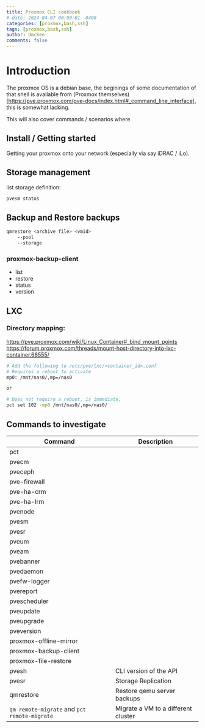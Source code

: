```yaml
---
title: Proxmox CLI cookbook
# date: 2024-04-07 00:00:01 -0400
categories: [proxmox,bash,ssh]
tags: [proxmox,bash,ssh]
author: dmcken
comments: false
---
```


# Introduction

The proxmox OS is a debian base, the beginings of some documentation of that shell is available from (Proxmox themselves)[https://pve.proxmox.com/pve-docs/index.html#_command_line_interface], this is somewhat lacking.

This will also cover commands / scenarios where


## Install / Getting started

Getting your proxmox onto your network (especially via say iDRAC / iLo).

## Storage management

list storage definition:
```bash
pvesm status
```

## Backup and Restore backups

```bash
qmrestore <archive file> <vmid>
    --pool
    --storage
```

### proxmox-backup-client

* list
* restore
* status
* version

## LXC

### Directory mapping:
https://pve.proxmox.com/wiki/Linux_Container#_bind_mount_points
https://forum.proxmox.com/threads/mount-host-directory-into-lxc-container.66555/

```bash
# Add the following to /etc/pve/lxc/<container_id>.conf
# Requires a reboot to activate
mp0: /mnt/nas0/,mp=/nas0

or

# Does not require a reboot, is immediate.
pct set 102 -mp0 /mnt/nas0/,mp=/nas0/
```



## Commands to investigate

| Command      | Description |
| -------      | ----------- |
| pct          |     |
| pvecm        |     |
| pveceph      |     |
| pve-firewall |     |
| pve-ha-crm   |     |
| pve-ha-lrm   |     |
| pvenode      |     |
| pvesm        |     |
| pvesr        |     |
| pveum        |     |
| pveam        |     |
| pvebanner    |     |
| pvedaemon    |     |
| pvefw-logger |     |
| pvereport    |     |
| pvescheduler |     |
| pveupdate    |     |
| pveupgrade   |     |
| pveversion   |     |
| proxmox-offline-mirror |     |
| proxmox-backup-client  |     |
| proxmox-file-restore   |     |
| pvesh   | CLI version of the API |
| pvesr   | Storage Replication |
| qmrestore | Restore qemu server backups |
| `qm remote-migrate` and `pct remote-migrate` | Migrate a VM to a different cluster |

